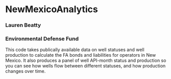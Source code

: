 # NewMexicoAnalytics
### Lauren Beatty
### Environmental Defense Fund

This code takes publically available data on well statuses and well production to calculate the FA bonds and liabilities for operators in New Mexico.  It also produces a panel of well API-month status and production so you can see how wells flow between different statuses, and how production changes over time.
